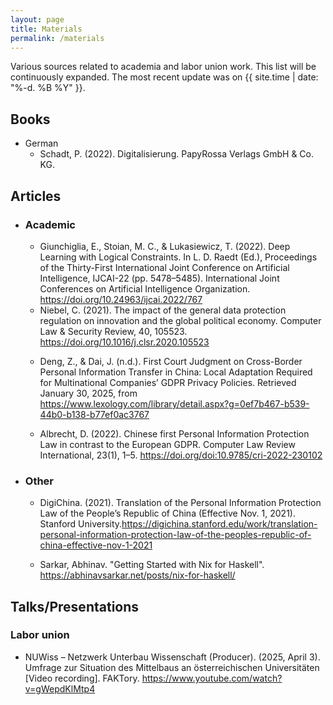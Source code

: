 ```yaml
---
layout: page
title: Materials
permalink: /materials
---
```

Various sources related to academia and labor union work. This list will be continuously expanded.
The most recent update was on {{ site.time | date: "%-d. %B %Y" }}.

<h2>Books</h2>
<ul>
  <li>German
    <ul>
       <li>Schadt, P. (2022). Digitalisierung. PapyRossa Verlags GmbH & Co. KG.</li>
    </ul>
  </li>
</ul>

<h2>Articles</h2>
<ul>
  <li>
    <h3>Academic</h3>
<ul>
  <li>Giunchiglia, E., Stoian, M. C., & Lukasiewicz, T. (2022). Deep Learning with Logical Constraints. In L. D. Raedt (Ed.), Proceedings of the Thirty-First International Joint Conference on Artificial Intelligence, IJCAI-22 (pp. 5478–5485). International Joint Conferences on Artificial Intelligence Organization. <a href="https://doi.org/10.24963/ijcai.2022/767">https://doi.org/10.24963/ijcai.2022/767</a>
</li>
  <li>
  Niebel, C. (2021). The impact of the general data protection regulation on innovation and the global political economy. Computer Law & Security Review, 40, 105523. <a href="https://doi.org/10.1016/j.clsr.2020.105523">https://doi.org/10.1016/j.clsr.2020.105523</a></li>
  <li>

  Deng, Z., & Dai, J. (n.d.). First Court Judgment on Cross-Border Personal Information Transfer in China: Local Adaptation Required for Multinational Companies’ GDPR Privacy Policies. Retrieved January 30, 2025, from <a href="https://www.lexology.com/library/detail.aspx?g=0ef7b467-b539-44b0-b138-b77ef0ac3767">https://www.lexology.com/library/detail.aspx?g=0ef7b467-b539-44b0-b138-b77ef0ac3767</a></li>
  <li>Albrecht, D. (2022). Chinese first Personal Information Protection Law in contrast to the European GDPR. Computer Law Review International, 23(1), 1–5. <a href="https://doi.org/doi:10.9785/cri-2022-230102">https://doi.org/doi:10.9785/cri-2022-230102</a></li>
</ul>

  </li>
  <li>
  <h3>Other</h3>
  <ul>
      <li>

  DigiChina. (2021). Translation of the Personal Information Protection Law of the People’s Republic of China (Effective Nov. 1, 2021). Stanford University.<a href="https://digichina.stanford.edu/work/translation-personal-information-protection-law-of-the-peoples-republic-of-china-effective-nov-1-2021">https://digichina.stanford.edu/work/translation-personal-information-protection-law-of-the-peoples-republic-of-china-effective-nov-1-2021</a></li>
    <li>Sarkar, Abhinav. "Getting Started with Nix for Haskell". <a href="https://abhinavsarkar.net/posts/nix-for-haskell/">https://abhinavsarkar.net/posts/nix-for-haskell/</a></li>
  </ul>
</li>
</ul>

<h2>Talks/Presentations</h2>
<h3>Labor union</h3>
  <ul>
    <li>NUWiss – Netzwerk Unterbau Wissenschaft (Producer). (2025, April 3). Umfrage zur Situation des Mittelbaus an österreichischen Universitäten [Video recording]. FAKTory. <a href="https://www.youtube.com/watch?v=gWepdKlMtp4">https://www.youtube.com/watch?v=gWepdKlMtp4</a></li>
  </ul>
</h2>

